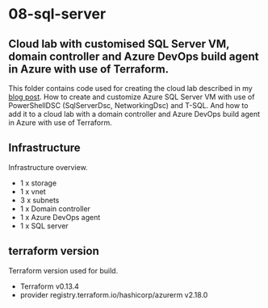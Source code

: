 # 08-sql-server

## Cloud lab with customised SQL Server VM, domain controller and Azure DevOps build agent in Azure with use of Terraform.

This folder contains code used for creating the cloud lab described in my [blog post](http://www.winopsdba.com/blog/Azure-cloud-lab-SQL-server-DevOps-agent-and-DC.html). How to create and customize Azure SQL Server VM with use of PowerShellDSC (SqlServerDsc, NetworkingDsc) and T-SQL. And how to add it to a cloud lab with a domain controller and Azure DevOps build agent in Azure with use of Terraform.
 
## Infrastructure
Infrastructure overview.
- 1 x storage
- 1 x vnet
- 3 x subnets
- 1 x Domain controller
- 1 x Azure DevOps agent
- 1 x SQL server
 
## terraform version
Terraform version used for build.
- Terraform v0.13.4
- provider registry.terraform.io/hashicorp/azurerm v2.18.0